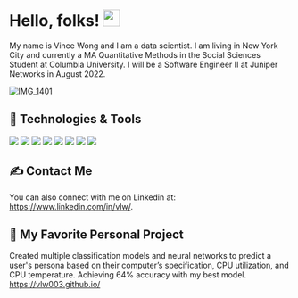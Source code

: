 # Hello, folks! <img src="https://raw.githubusercontent.com/MartinHeinz/MartinHeinz/master/wave.gif" width="30px">

My name is Vince Wong and I am a data scientist. I am living in New York City and currently a MA Quantitative Methods in the Social Sciences Student at Columbia University. I will be a Software Engineer II at Juniper Networks in August 2022. 


![IMG_1401](https://user-images.githubusercontent.com/85967454/143083051-977c4e57-aa97-40a2-8d88-16312c4f1b6e.JPG)




## 🔧 Technologies & Tools
![](https://img.shields.io/badge/OS-Linux-informational?style=flat&logo=linux&logoColor=white&color=2bbc8a)
![](https://img.shields.io/badge/Editor-IntelliJ_IDEA-informational?style=flat&logo=intellij-idea&logoColor=white&color=2bbc8a)
![](https://img.shields.io/badge/Code-Python-informational?style=flat&logo=python&logoColor=white&color=2bbc8a)
![](https://img.shields.io/badge/Code-JavaScript-informational?style=flat&logo=javascript&logoColor=white&color=2bbc8a)
![](https://img.shields.io/badge/Shell-Bash-informational?style=flat&logo=gnu-bash&logoColor=white&color=2bbc8a)
![](https://img.shields.io/badge/Tools-PostgreSQL-informational?style=flat&logo=postgresql&logoColor=white&color=2bbc8a)
![](https://img.shields.io/badge/Tools-Docker-informational?style=flat&logo=docker&logoColor=white&color=2bbc8a)
![](https://img.shields.io/badge/Tools-Kubernetes-informational?style=flat&logo=kubernetes&logoColor=white&color=2bbc8a)


## &#x270d; Contact Me
You can also connect with me on Linkedin at: https://www.linkedin.com/in/vlw/.

## 🤙 My Favorite Personal Project

Created multiple classification models and neural networks to predict a user's persona based on their computer’s specification, CPU utilization, and CPU temperature. Achieving 64% accuracy with my best model. https://vlw003.github.io/


